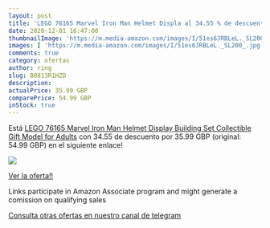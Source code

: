 ```yaml
---
layout: post
title: 'LEGO 76165 Marvel Iron Man Helmet Displa al 34.55 % de descuento'
date: 2020-12-01 16:47:00
thumbnailImage: 'https://m.media-amazon.com/images/I/51es6JRBLeL._SL200_.jpg'
images: [ 'https://m.media-amazon.com/images/I/51es6JRBLeL._SL200_.jpg' ]
comments: true
category: ofertas
author: ring
slug: B0813R1HZD
description:
actualPrice: 35.99 GBP
comparePrice: 54.99 GBP
inStock: true
---
```


Está [LEGO 76165 Marvel Iron Man Helmet Display Building Set  Collectible Gift Model for Adults](https://www.amazon.co.uk/dp/B0813R1HZD/?tag=tolees0a-21) con 34.55 de descuento por 35.99 GBP (original: 54.99 GBP) en el siguiente enlace!

[![](https://m.media-amazon.com/images/I/51es6JRBLeL._SL200_.jpg)](https://www.amazon.co.uk/dp/B0813R1HZD/?tag=tolees0a-21)

[Ver la oferta!!](https://www.amazon.co.uk/dp/B0813R1HZD/?tag=tolees0a-21)

Links participate in Amazon Associate program and might generate a comission on qualifying sales

[Consulta otras ofertas en nuestro canal de telegram](https://t.me/s/ofertas25)
